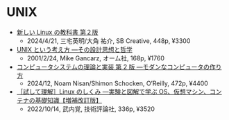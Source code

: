 # UNIX

- [新しい Linux の教科書 第２版](https://www.sbcr.jp/product/4815624316/)
  - 2024/4/21, 三宅英明/大角 祐介, SB Creative, 448p, ¥3300
- [UNIX という考え方 ―その設計思想と哲学](https://www.ohmsha.co.jp/book/9784274064067/)
  - 2001/2/24, Mike Gancarz, オーム社, 168p, ¥1760
- [コンピュータシステムの理論と実装 第 2 版 ―モダンなコンピュータの作り方](https://www.oreilly.co.jp/books/9784814400874/)
  - 2024/12, Noam Nisan/Shimon Schocken, O’Reilly, 472p, ¥4400
- [［試して理解］Linux のしくみ ―実験と図解で学ぶ OS、仮想マシン、コンテナの基礎知識【増補改訂版】](https://gihyo.jp/book/2022/978-4-297-13148-7)
  - 2022/10/14, 武内覚, 技術評論社, 336p, ¥3520
